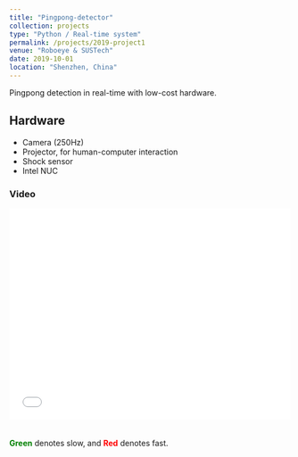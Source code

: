 ```yaml
---
title: "Pingpong-detector"
collection: projects
type: "Python / Real-time system"
permalink: /projects/2019-project1
venue: "Roboeye & SUSTech"
date: 2019-10-01
location: "Shenzhen, China"
---
```


Pingpong detection in real-time with low-cost hardware.

## Hardware
- Camera (250Hz)
- Projector, for human-computer interaction
- Shock sensor
- Intel NUC

<h3>Video</h3>
<iframe frameborder="0" src="../files/pingpongDetector.mp4" allowtransparency="true" style="width: 100%;
height: auto; max-height: 500px; aspect-ratio: 4/3; margin-top: 0px; margin-bottom: 20px; border: none;"></iframe>

<span style="color:green;">**Green**</span> denotes slow, and <span style="color:red;">**Red**</span> denotes fast.